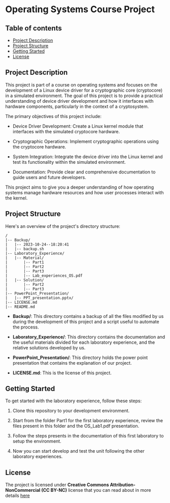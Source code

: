 # Operating Systems Course Project

## Table of contents

- [Project Description](#project-description)
- [Project Structure](#project-structure)
- [Getting Started](#getting-started)
- [License](#license)

## Project Description

This project is part of a course on operating systems and focuses on the development of a Linux device driver for a cryptographic core (cryptocore) in a simulated environment. The goal of this project is to provide a practical understanding of device driver development and how it interfaces with hardware components, particularly in the context of a cryptosystem.

The primary objectives of this project include:

- Device Driver Development: Create a Linux kernel module that interfaces with the simulated cryptocore hardware.

- Cryptographic Operations: Implement cryptographic operations using the cryptocore hardware.

- System Integration: Integrate the device driver into the Linux kernel and test its functionality within the simulated environment.

- Documentation: Provide clear and comprehensive documentation to guide users and future developers.

This project aims to give you a deeper understanding of how operating systems manage hardware resources and how user processes interact with the kernel.

## Project Structure

Here's an overview of the project's directory structure:

```
/ 
|-- Backup/
|   |-- 2023-10-24--18:20:41
|   |-- backup.sh
|-- Laboratory_Experience/
|   |-- Material/
|       |-- Part1
|       |-- Part2
|       |-- Part3
|       |-- Lab_experiences_OS.pdf
|   |-- Solution/
|       |-- Part2
|       |-- Part3
|-- PowerPoint_Presentation/
|   |-- PPT_presentation.pptx/
|-- LICENSE.md
|-- README.md
```

- **Backup/**: This directory contains a backup of all the files modified by us during the development of this project and a script useful to automate the process.

- **Laboratory_Experience/**: This directory contains the documentation and the useful materials divided for each laboratory experience, and the relative solutions developed by us.

- **PowerPoint_Presentation/**: This directory holds the power point presentation that contains the explanation of our project.

- **LICENSE.md**: This is the license of this project.

## Getting Started

To get started with the laboratory experience, follow these steps:

1. Clone this repository to your development environment.

2. Start from the folder Part1 for the first laboratory experience, review the files present in this folder and the OS_Lab1.pdf presentation.

4. Follow the steps presents in the documentation of this first laboratory to setup the environment.

5. Now you can start develop and test the unit following the other laboratory experiences.

## License

The project is licensed under **Creative Commons Attribution-NonCommercial (CC BY-NC)** license that you can read about in more details [here](LICENSE.md)
